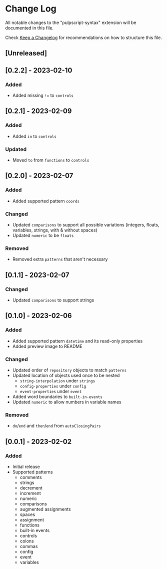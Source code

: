 # Change Log

All notable changes to the "pulpscript-syntax" extension will be documented in this file.

Check [Keep a Changelog](http://keepachangelog.com/) for recommendations on how to structure this file.

## [Unreleased]

## [0.2.2] - 2023-02-10

### Added

- Added missing `!=` to `controls`

## [0.2.1] - 2023-02-09

### Added

- Added `in` to `controls`

### Updated

- Moved `to` from `functions` to `controls`

## [0.2.0] - 2023-02-07

### Added

- Added supported pattern `coords`

### Changed

- Updated `comparisons` to support all possible variations (integers, floats, variables, strings, with & without spaces)
- Updated `numeric` to be `floats`

### Removed

- Removed extra `patterns` that aren't necessary

## [0.1.1] - 2023-02-07

### Changed

- Updated `comparisons` to support strings

## [0.1.0] - 2023-02-06

### Added

- Added supported pattern `datetime` and its read-only properties
- Added preview image to README

### Changed

- Updated order of `repository` objects to match `patterns`
- Updated location of objects used once to be nested
  - `string-interpolation` under `strings`
  - `config-properties` under `config`
  - `event-properties` under `event`
- Added word boundaries to `built-in-events`
- Updated `numeric` to allow numbers in variable names

### Removed

- `do`/`end` and `then`/`end` from `autoClosingPairs`

## [0.0.1] - 2023-02-02

### Added

- Initial release
- Supported patterns
  - comments
  - strings
  - decrement
  - increment
  - numeric
  - comparisons
  - augmented assignments
  - spaces
  - assignment
  - functions
  - built-in events
  - controls
  - colons
  - commas
  - config
  - event
  - variables
